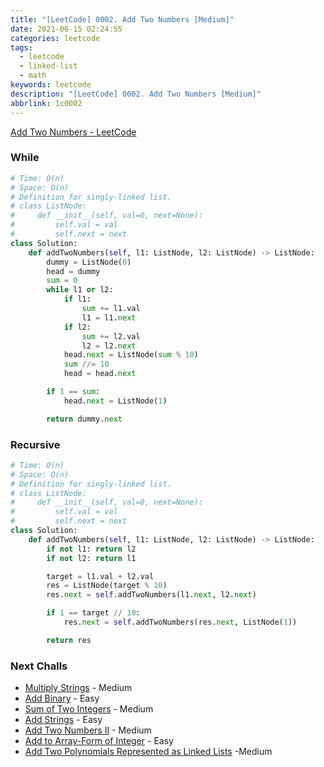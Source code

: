 ```yaml
---
title: "[LeetCode] 0002. Add Two Numbers [Medium]"
date: 2021-06-15 02:24:55
categories: leetcode
tags:
  - leetcode
  - linked-list
  - math
keywords: leetcode
description: "[LeetCode] 0002. Add Two Numbers [Medium]"
abbrlink: 1c0002
---
```




[Add Two Numbers - LeetCode](https://leetcode.com/problems/add-two-numbers/)



### While

```python
# Time: O(n)
# Space: O(n)
# Definition for singly-linked list.
# class ListNode:
#     def __init__(self, val=0, next=None):
#         self.val = val
#         self.next = next
class Solution:
    def addTwoNumbers(self, l1: ListNode, l2: ListNode) -> ListNode:
        dummy = ListNode(0)
        head = dummy
        sum = 0
        while l1 or l2:
            if l1:
                sum += l1.val
                l1 = l1.next
            if l2:
                sum += l2.val
                l2 = l2.next
            head.next = ListNode(sum % 10)
            sum //= 10
            head = head.next

        if 1 == sum:
            head.next = ListNode(1)

        return dummy.next

```



### Recursive

```python
# Time: O(n)
# Space: O(n)
# Definition for singly-linked list.
# class ListNode:
#     def __init__(self, val=0, next=None):
#         self.val = val
#         self.next = next
class Solution:
    def addTwoNumbers(self, l1: ListNode, l2: ListNode) -> ListNode:
        if not l1: return l2
        if not l2: return l1

        target = l1.val + l2.val
        res = ListNode(target % 10)
        res.next = self.addTwoNumbers(l1.next, l2.next)

        if 1 == target // 10:
            res.next = self.addTwoNumbers(res.next, ListNode(1))

        return res
```



### Next Challs

- [Multiply Strings](https://leetcode.com/problems/multiply-strings/) - Medium
- [Add Binary](https://leetcode.com/problems/add-binary/) - Easy
- [Sum of Two Integers](https://leetcode.com/problems/sum-of-two-integers/) - Medium
- [Add Strings](https://leetcode.com/problems/add-strings/) - Easy
- [Add Two Numbers II](https://leetcode.com/problems/add-two-numbers-ii/) - Medium
- [Add to Array-Form of Integer](https://leetcode.com/problems/add-to-array-form-of-integer/) - Easy
- [Add Two Polynomials Represented as Linked Lists](https://leetcode.com/problems/add-two-polynomials-represented-as-linked-lists/) -Medium

